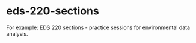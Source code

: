 # eds-220-sections
For example: EDS 220 sections - practice sessions for environmental data analysis.
